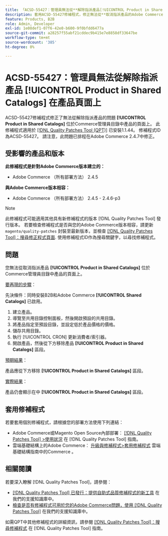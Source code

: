 ```yaml
---
title: 「ACSD-55427：管理員無法從**解除指派產品[!UICONTROL Product in Shared Catalogs]**在產品頁面上」
description: 套用ACSD-55427修補程式，修正無法從**取消指派產品的Adobe Commerce問題[!UICONTROL Product in Shared Catalogs]**。
feature: Products, B2B
role: Admin, Developer
exl-id: 1e08def1-07f6-42e0-b600-9f0bfdd6477a
source-git-commit: a28257f55abf21cddec9b415e7e8858df33647be
workflow-type: tm+mt
source-wordcount: '385'
ht-degree: 0%

---
```


# ACSD-55427：管理員無法從解除指派產品 **[!UICONTROL Product in Shared Catalogs]** 在產品頁面上

ACSD-55427修補程式修正了無法從解除指派產品的問題 **[!UICONTROL Product in Shared Catalogs]** 位於Commerce管理員目錄中產品的頁面上。 此修補程式適用於 [[!DNL Quality Patches Tool (QPT)]](/help/announcements/adobe-commerce-announcements/magento-quality-patches-released-new-tool-to-self-serve-quality-patches.md) 已安裝1.1.44。 修補程式ID為ACSD-55427。 請注意，此問題已排程在Adobe Commerce 2.4.7中修正。

## 受影響的產品和版本

**此修補程式是針對Adobe Commerce版本建立的：**

* Adobe Commerce （所有部署方法） 2.4.5

**與Adobe Commerce版本相容：**

* Adobe Commerce （所有部署方法） 2.4.5 - 2.4.6-p3

>[!NOTE]
>
>此修補程式可能適用其他具有新修補程式的版本 [!DNL Quality Patches Tool] 發行版本。 若要檢查修補程式是否與您的Adobe Commerce版本相容，請更新 `magento/quality-patches` 封裝至最新版本，並檢查 [[!DNL Quality Patches Tool]：搜尋修正程式頁面](https://experienceleague.adobe.com/tools/commerce-quality-patches/index.html). 使用修補程式ID作為搜尋關鍵字，以尋找修補程式。

## 問題

您無法從取消指派產品 **[!UICONTROL Product in Shared Catalogs]** 位於Commerce管理員目錄中產品的頁面上。

<u>要再現的步驟</u>：

先決條件：同時安裝B2B和Adobe Commerce **[!UICONTROL Shared Catalogs]** 已啟用。
1. 建立產品。
1. 導覽至共用目錄控制面板，然後開啟預設的共用目錄。
1. 將產品指定至預設目錄，並設定低於產品價格的價格。
1. 儲存共用目錄。
1. 執行 [!UICONTROL CRON] 更新消費者/索引器。
1. 開啟產品，然後從下方移除產品 **[!UICONTROL Product in Shared Catalogs]** 區段。

<u>預期結果</u>：

產品應從下方移除 **[!UICONTROL Product in Shared Catalogs]** 區段。

<u>實際結果</u>：

產品仍會顯示在中 **[!UICONTROL Product in Shared Catalogs]** 區段。

## 套用修補程式

若要套用個別修補程式，請根據您的部署方法使用下列連結：

* Adobe Commerce或Magento Open Source內部部署： [[!DNL Quality Patches Tool] >使用狀況](https://experienceleague.adobe.com/docs/commerce-operations/tools/quality-patches-tool/usage.html) 在 [!DNL Quality Patches Tool] 指南。
* 雲端基礎結構上的Adobe Commerce： [升級與修補程式>套用修補程式](https://experienceleague.adobe.com/docs/commerce-cloud-service/user-guide/develop/upgrade/apply-patches.html) 雲端基礎結構指南中的Commerce 。

## 相關閱讀

若要深入瞭解 [!DNL Quality Patches Tool]，請參閱：

* [[!DNL Quality Patches Tool] 已發行：提供自助式品質修補程式的新工具](/help/announcements/adobe-commerce-announcements/magento-quality-patches-released-new-tool-to-self-serve-quality-patches.md) 在我們的支援知識庫中。
* [檢查是否有修補程式可用於您的Adobe Commerce問題，使用 [!DNL Quality Patches Tool]](/help/support-tools/patches-available-in-qpt-tool/check-patch-for-magento-issue-with-magento-quality-patches.md) 在我們的支援知識庫中。

如需QPT中其他修補程式的詳細資訊，請參閱 [[!DNL Quality Patches Tool]：搜尋修補程式](https://experienceleague.adobe.com/tools/commerce-quality-patches/index.html) 在 [!DNL Quality Patches Tool] 指南。
